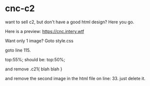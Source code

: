 # cnc-c2
want to sell c2, but don't have a good html design? Here you go.


Here is a preview: https://cnc.intery.wtf


Want only 1 image?
Goto style.css

goto line 115. 

top:55%;
should be: top:50%;

and remove .c21{ blah blah } 

and remove the second image in the html file on line: 33. just delete it.
